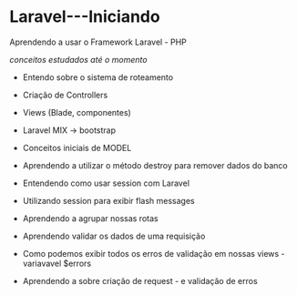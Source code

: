 # Laravel---Iniciando
Aprendendo a usar o Framework Laravel - PHP


*conceitos estudados até o momento*
- Entendo sobre o sistema de roteamento
- Criação de Controllers
- Views (Blade, componentes)
- Laravel MIX -> bootstrap
- Conceitos iniciais de MODEL

- Aprendendo a utilizar o método destroy para remover dados do banco
- Entendendo como usar session com Laravel
- Utilizando session para exibir flash messages
- Aprendendo a agrupar nossas rotas
- Aprendendo validar os dados de uma requisição
- Como podemos exibir todos os erros de validação em nossas views - variavavel $errors
- Aprendendo a sobre criação de request - e validação de erros
